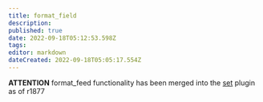 ```yaml
---
title: format_field
description: 
published: true
date: 2022-09-18T05:12:53.598Z
tags: 
editor: markdown
dateCreated: 2022-09-18T05:05:17.554Z
---
```


**ATTENTION**
format_feed functionality has been merged into the [set](/Plugins/set) plugin as of r1877